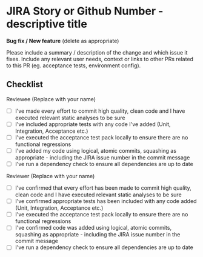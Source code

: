 # JIRA Story or Github Number - descriptive title

**Bug fix / New feature** (delete as appropriate)

Please include a summary / description of the change and which issue it fixes.  Include any relevant user needs, context or links to other PRs related to this PR (eg. acceptance tests, environment config).

## Checklist

Reviewee (Replace with your name)

 - [ ]  I've made every effort to commit high quality, clean code and I have executed relevant static analyses to be sure
 - [ ]  I've included appropriate tests with any code I've added (Unit, Integration, Acceptance etc.)
 - [ ]  I've executed the acceptance test pack locally to ensure there are no functional regressions
 - [ ]  I've added my code using logical, atomic commits, squashing as appropriate - including the JIRA issue number in the commit message
 - [ ]  I've run a dependency check to ensure all dependencies are up to date

Reviewer (Replace with your name)

 - [ ]  I've confirmed that every effort has been made to commit high quality, clean code and I have executed relevant static analyses to be sure
 - [ ]  I've confirmed appropriate tests has been included with any code added (Unit, Integration, Acceptance etc.)
 - [ ]  I've executed the acceptance test pack locally to ensure there are no functional regressions
 - [ ]  I've confirmed code was added using logical, atomic commits, squashing as appropriate - including the JIRA issue number in the commit message
 - [ ]  I've run a dependency check to ensure all dependencies are up to date